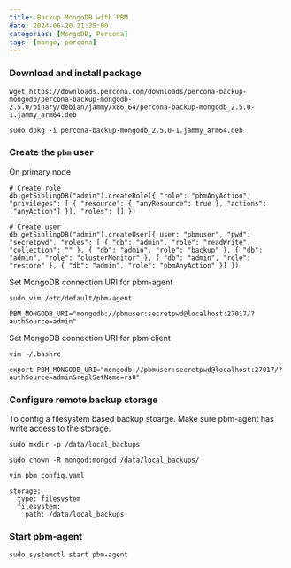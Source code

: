 ```yaml
---
title: Backup MongoDB with PBM
date: 2024-06-20 21:35:00
categories: [MongoDB, Percona]
tags: [mongo, percona]
---
```


### Download and install package

```console
wget https://downloads.percona.com/downloads/percona-backup-mongodb/percona-backup-mongodb-2.5.0/binary/debian/jammy/x86_64/percona-backup-mongodb_2.5.0-1.jammy_arm64.deb

sudo dpkg -i percona-backup-mongodb_2.5.0-1.jammy_arm64.deb 
```

### Create the `pbm` user

On primary node

```console
# Create role 
db.getSiblingDB("admin").createRole({ "role": "pbmAnyAction", "privileges": [ { "resource": { "anyResource": true }, "actions": ["anyAction"] }], "roles": [] })

# Create user
db.getSiblingDB("admin").createUser({ user: "pbmuser", "pwd": "secretpwd", "roles": [ { "db": "admin", "role": "readWrite", "collection": "" }, { "db": "admin", "role": "backup" }, { "db": "admin", "role": "clusterMonitor" }, { "db": "admin", "role": "restore" }, { "db": "admin", "role": "pbmAnyAction" }] })
```

Set MongoDB connection URI for pbm-agent

```console
sudo vim /etc/default/pbm-agent

PBM_MONGODB_URI="mongodb://pbmuser:secretpwd@localhost:27017/?authSource=admin"
```

Set MongoDB connection URI for pbm client

```console
vim ~/.bashrc

export PBM_MONGODB_URI="mongodb://pbmuser:secretpwd@localhost:27017/?authSource=admin&replSetName=rs0"
```

### Configure remote backup storage

To config a filesystem based backup stoarge. Make sure pbm-agent has write access to the storage.

```console
sudo mkdir -p /data/local_backups

sudo chown -R mongod:mongod /data/local_backups/
```

```console
vim pbm_config.yaml

storage:
  type: filesystem
  filesystem:
    path: /data/local_backups

```

### Start pbm-agent

```console
sudo systemctl start pbm-agent
```